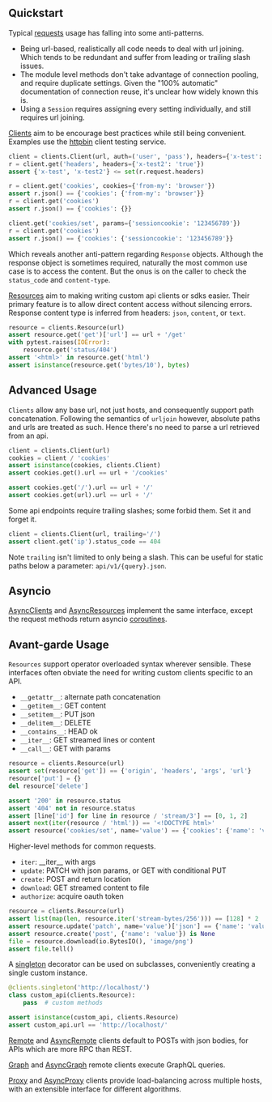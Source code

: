 ## Quickstart

Typical [requests](https://python-requests.org) usage has falling into some anti-patterns.

* Being url-based, realistically all code needs to deal with url joining. Which tends to be redundant and suffer from leading or trailing slash issues.
* The module level methods don't take advantage of connection pooling, and require duplicate settings. Given the "100% automatic" documentation of connection reuse, it's unclear how widely known this is.
* Using a `Session` requires assigning every setting individually, and still requires url joining.

[Clients](reference.md#clients.Client) aim to be encourage best practices while still being convenient. Examples use the [httpbin](http://httpbin.org) client testing service.

```python
client = clients.Client(url, auth=('user', 'pass'), headers={'x-test': 'true'})
r = client.get('headers', headers={'x-test2': 'true'})
assert {'x-test', 'x-test2'} <= set(r.request.headers)

r = client.get('cookies', cookies={'from-my': 'browser'})
assert r.json() == {'cookies': {'from-my': 'browser'}}
r = client.get('cookies')
assert r.json() == {'cookies': {}}

client.get('cookies/set', params={'sessioncookie': '123456789'})
r = client.get('cookies')
assert r.json() == {'cookies': {'sessioncookie': '123456789'}}
```

Which reveals another anti-pattern regarding `Response` objects. Although the response object is sometimes required, naturally the most common use case is to access the content. But the onus is on the caller to check the `status_code` and `content-type`.

[Resources](reference.md#clients.Resource) aim to making writing custom api clients or sdks easier. Their primary feature is to allow direct content access without silencing errors. Response content type is inferred from headers: `json`, `content`, or `text`.

```python
resource = clients.Resource(url)
assert resource.get('get')['url'] == url + '/get'
with pytest.raises(IOError):
    resource.get('status/404')
assert '<html>' in resource.get('html')
assert isinstance(resource.get('bytes/10'), bytes)
```

## Advanced Usage

`Clients` allow any base url, not just hosts, and consequently support path concatenation. Following the semantics of `urljoin` however, absolute paths and urls are treated as such. Hence there's no need to parse a url retrieved from an api.

```python
client = clients.Client(url)
cookies = client / 'cookies'
assert isinstance(cookies, clients.Client)
assert cookies.get().url == url + '/cookies'

assert cookies.get('/').url == url + '/'
assert cookies.get(url).url == url + '/'
```

Some api endpoints require trailing slashes; some forbid them. Set it and forget it.

```python
client = clients.Client(url, trailing='/')
assert client.get('ip').status_code == 404
```

Note `trailing` isn\'t limited to only being a slash. This can be useful for static paths below a parameter: `api/v1/{query}.json`.

## Asyncio

[AsyncClients](reference.md#clients.AsyncClient) and [AsyncResources](reference.md#clients.AsyncResource) implement the same interface, except the request methods return asyncio [coroutines](https://docs.python.org/3/library/asyncio-task.html#coroutines).

## Avant-garde Usage

`Resources` support operator overloaded syntax wherever sensible. These interfaces often obviate the need for writing custom clients specific to an API.

* `__getattr__`: alternate path concatenation
* `__getitem__`: GET content
* `__setitem__`: PUT json
* `__delitem__`: DELETE
* `__contains__`: HEAD ok
* `__iter__`: GET streamed lines or content
* `__call__`: GET with params

```python
resource = clients.Resource(url)
assert set(resource['get']) == {'origin', 'headers', 'args', 'url'}
resource['put'] = {}
del resource['delete']

assert '200' in resource.status
assert '404' not in resource.status
assert [line['id'] for line in resource / 'stream/3'] == [0, 1, 2]
assert next(iter(resource / 'html')) == '<!DOCTYPE html>'
assert resource('cookies/set', name='value') == {'cookies': {'name': 'value'}}
```

Higher-level methods for common requests.

* `iter`: \_\_iter\_\_ with args
* `update`: PATCH with json params, or GET with conditional PUT
* `create`: POST and return location
* `download`: GET streamed content to file
* `authorize`: acquire oauth token

```python
resource = clients.Resource(url)
assert list(map(len, resource.iter('stream-bytes/256'))) == [128] * 2
assert resource.update('patch', name='value')['json'] == {'name': 'value'}
assert resource.create('post', {'name': 'value'}) is None
file = resource.download(io.BytesIO(), 'image/png')
assert file.tell()
```

A [singleton](reference.md#clients.singleton) decorator can be used on subclasses, conveniently creating a single custom instance.

```python
@clients.singleton('http://localhost/')
class custom_api(clients.Resource):
    pass  # custom methods

assert isinstance(custom_api, clients.Resource)
assert custom_api.url == 'http://localhost/'
```

[Remote](reference.md#clients.Remote) and [AsyncRemote](reference.md#clients.AsyncRemote) clients default to POSTs with json bodies, for APIs which are more RPC than REST.

[Graph](reference.md#clients.Graph) and [AsyncGraph](reference.md#clients.AsyncGraph) remote clients execute GraphQL queries.

[Proxy](reference.md#clients.Proxy) and [AsyncProxy](reference.md#clients.AsyncProxy) clients provide load-balancing across multiple hosts, with an extensible interface for different algorithms.
